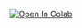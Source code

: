 
[![Open In Colab](https://colab.research.google.com/assets/colab-badge.svg)](https://colab.research.google.com/github/mgiugliano/PrinciplesCompNeurosciencesCourse/blob/main/notebooks/template.ipynb)

